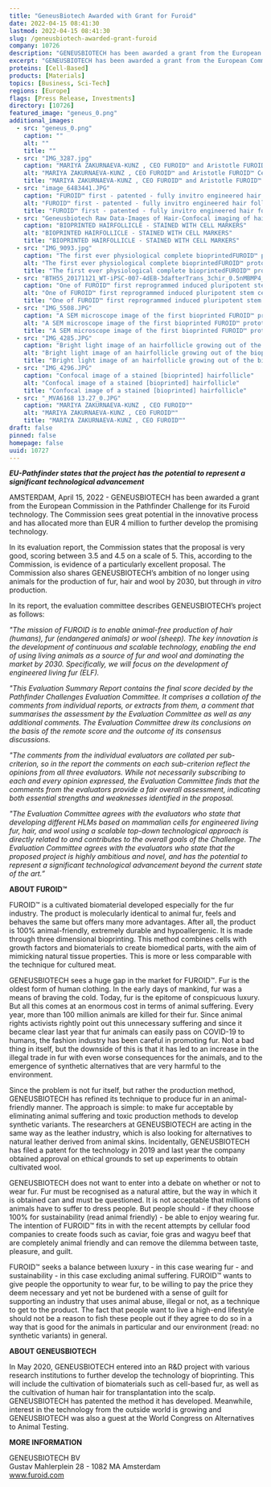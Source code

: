 ```yaml
---
title: "GeneusBiotech Awarded with Grant for Furoid"
date: 2022-04-15 08:41:30
lastmod: 2022-04-15 08:41:30
slug: /geneusbiotech-awarded-grant-furoid
company: 10726
description: "GENEUSBIOTECH has been awarded a grant from the European Commission in the Pathfinder Challenge for its Furoid technology. The Commission sees great potential in the innovative process and has allocated more than EUR 4 million to further develop the promising technology."
excerpt: "GENEUSBIOTECH has been awarded a grant from the European Commission in the Pathfinder Challenge for its Furoid technology. The Commission sees great potential in the innovative process and has allocated more than EUR 4 million to further develop the promising technology."
proteins: [Cell-Based]
products: [Materials]
topics: [Business, Sci-Tech]
regions: [Europe]
flags: [Press Release, Investments]
directory: [10726]
featured_image: "geneus_0.png"
additional_images:
  - src: "geneus_0.png"
    caption: ""
    alt: ""
    title: ""
  - src: "IMG_3287.jpg"
    caption: "MARIYA ZAKURNAEVA-KUNZ , CEO FUROID™️ and Aristotle FUROID™️ CeO (with minor e) aka. Chief entertainment Officer- both wearing fur in 2016"
    alt: "MARIYA ZAKURNAEVA-KUNZ , CEO FUROID™️ and Aristotle FUROID™️ CeO (with minor e) aka. Chief entertainment Officer- both wearing fur in 2016"
    title: "MARIYA ZAKURNAEVA-KUNZ , CEO FUROID™️ and Aristotle FUROID™️ CeO (with minor e) aka. Chief entertainment Officer- both wearing fur in 2016"
  - src: "image_6483441.JPG"
    caption: "FUROID™️ first - patented - fully invitro engineered hair follicles in March 2018"
    alt: "FUROID™️ first - patented - fully invitro engineered hair follicles in March 2018"
    title: "FUROID™️ first - patented - fully invitro engineered hair follicles in March 2018"
  - src: "Geneusbiotech Raw Data-Images of Hair-Confocal imaging of hair follicle-IVH hair D33 K75 DAPI_Render_Series3.jpg"
    caption: "BIOPRINTED HAIRFOLLICLE - STAINED WITH CELL MARKERS"
    alt: "BIOPRINTED HAIRFOLLICLE - STAINED WITH CELL MARKERS"
    title: "BIOPRINTED HAIRFOLLICLE - STAINED WITH CELL MARKERS"
  - src: "IMG_9093.jpg"
    caption: "The first ever physiological complete bioprintedFUROID™️ prototype with inseparably attached - bioengineered- hairfollicles (FUROID™️ Patent)"
    alt: "The first ever physiological complete bioprintedFUROID™️ prototype with inseparably attached - bioengineered- hairfollicles (FUROID™️ Patent)"
    title: "The first ever physiological complete bioprintedFUROID™️ prototype with inseparably attached - bioengineered- hairfollicles (FUROID™️ Patent)"
  - src: "BTH55_20171121_WT-iPSC-007-4dEB-3dafterTrans_3chir_0.5nMBMP4_1.JPEG"
    caption: "One of FUROID™️ first reprogrammed induced pluripotent stem cells for our hairfollicle patent in November 2017"
    alt: "One of FUROID™️ first reprogrammed induced pluripotent stem cells for our hairfollicle patent in November 2017"
    title: "One of FUROID™️ first reprogrammed induced pluripotent stem cells for our hairfollicle patent in November 2017"
  - src: "IMG_5508.JPG"
    caption: "A SEM microscope image of the first bioprinted FUROID™️ prototype with visible engineered dermal papilla cells (important for hairfollicle/fur formation)"
    alt: "A SEM microscope image of the first bioprinted FUROID™️ prototype with visible engineered dermal papilla cells (important for hairfollicle/fur formation)"
    title: "A SEM microscope image of the first bioprinted FUROID™️ prototype with visible engineered dermal papilla cells (important for hairfollicle/fur formation)"
  - src: "IMG_4285.JPG"
    caption: "Bright light image of an hairfollicle growing out of the bioprinted cultivated tissue"
    alt: "Bright light image of an hairfollicle growing out of the bioprinted cultivated tissue"
    title: "Bright light image of an hairfollicle growing out of the bioprinted cultivated tissue"
  - src: "IMG_4296.JPG"
    caption: "Confocal image of a stained [bioprinted] hairfollicle"
    alt: "Confocal image of a stained [bioprinted] hairfollicle"
    title: "Confocal image of a stained [bioprinted] hairfollicle"
  - src: "_MVA6168 13.27_0.JPG"
    caption: "MARIYA ZAKURNAEVA-KUNZ , CEO FUROID™️"
    alt: "MARIYA ZAKURNAEVA-KUNZ , CEO FUROID™️"
    title: "MARIYA ZAKURNAEVA-KUNZ , CEO FUROID™️"
draft: false
pinned: false
homepage: false
uuid: 10727
---
```

<p><em><strong>EU-Pathfinder states that the project has the potential to represent a significant technological advancement</strong></em></p>
<p>AMSTERDAM, April 15, 2022 - GENEUSBIOTECH has been awarded a grant from the European Commission in the Pathfinder Challenge for its Furoid technology. The Commission sees great potential in the innovative process and has allocated more than EUR 4 million to further develop the promising technology.</p>
<p>In its evaluation report, the Commission states that the proposal is very good, scoring between 3.5 and 4.5 on a scale of 5. This, according to the Commission, is evidence of a particularly excellent proposal. The Commission also shares GENEUSBIOTECH’s ambition of no longer using animals for the production of fur, hair and wool by 2030, but through <em>in vitro</em> production.</p>
<p>In its report, the evaluation committee describes GENEUSBIOTECH’s project as follows:</p>
<p><em>"The mission of FUROID is to enable animal-free production of hair (humans), fur (endangered animals) or wool (sheep). The key innovation is the development of continuous and scalable technology, enabling the end of using living animals as a source of fur and wool and dominating the market by 2030. Specifically, we will focus on the development of engineered living fur (ELF).</em></p>
<p><em>"This Evaluation Summary Report contains the final score decided by the Pathfinder Challenges Evaluation Committee. It comprises a collation of the comments from individual reports, or extracts from them, a comment that summarises the assessment by the Evaluation Committee as well as any additional comments. The Evaluation Committee drew its conclusions on the basis of the remote score and the outcome of its consensus discussions.</em></p>
<p><em>"The comments from the individual evaluators are collated per sub-criterion, so in the report the comments on each sub-criterion reflect the opinions from all three evaluators. While not necessarily subscribing to each and every opinion expressed, the Evaluation Committee finds that the comments from the evaluators provide a fair overall assessment, indicating both essential strengths and weaknesses identified in the proposal.</em></p>
<p><em>"The Evaluation Committee agrees with the evaluators who state that developing different HLMs based on mammalian cells for engineered living fur, hair, and wool using a scalable top-down technological approach is directly related to and contributes to the overall goals of the Challenge. The Evaluation Committee agrees with the evaluators who state that the proposed project is highly ambitious and novel, and has the potential to represent a significant technological advancement beyond the current state of the art.”</em></p>
<p><strong>ABOUT FUROID™</strong></p>
<p>FUROID™ is a cultivated biomaterial developed especially for the fur industry. The product is molecularly identical to animal fur, feels and behaves the same but offers many more advantages. After all, the product is 100% animal-friendly, extremely durable and hypoallergenic. It is made through three dimensional bioprinting. This method combines cells with growth factors and biomaterials to create biomedical parts, with the aim of mimicking natural tissue properties. This is more or less comparable with the technique for cultured meat.</p>
<p>GENEUSBIOTECH sees a huge gap in the market for FUROID™. Fur is the oldest form of human clothing. In the early days of mankind, fur was a means of braving the cold. Today, fur is the epitome of conspicuous luxury. But all this comes at an enormous cost in terms of animal suffering. Every year, more than 100 million animals are killed for their fur. Since animal rights activists rightly point out this unnecessary suffering and since it became clear last year that fur animals can easily pass on COVID-19 to humans, the fashion industry has been careful in promoting fur. Not a bad thing in itself, but the downside of this is that it has led to an increase in the illegal trade in fur with even worse consequences for the animals, and to the emergence of synthetic alternatives that are very harmful to the environment.</p>
<p>Since the problem is not fur itself, but rather the production method, GENEUSBIOTECH has refined its technique to produce fur in an animal-friendly manner. The approach is simple: to make fur acceptable by eliminating animal suffering and toxic production methods to develop synthetic variants. The researchers at GENEUSBIOTECH are acting in the same way as the leather industry, which is also looking for alternatives to natural leather derived from animal skins. Incidentally, GENEUSBIOTECH has filed a patent for the technology in 2019 and last year the company obtained approval on ethical grounds to set up experiments to obtain cultivated wool.</p>
<p>GENEUSBIOTECH does not want to enter into a debate on whether or not to wear fur. Fur must be recognised as a natural attire, but the way in which it is obtained can and must be questioned. It is not acceptable that millions of animals have to suffer to dress people. But people should - if they choose 100% for sustainability (read animal friendly) - be able to enjoy wearing fur. The intention of FUROID™ fits in with the recent attempts by cellular food companies to create foods such as caviar, foie gras and wagyu beef that are completely animal friendly and can remove the dilemma between taste, pleasure, and guilt.</p>
<p>FUROID™ seeks a balance between luxury - in this case wearing fur - and sustainability - in this case excluding animal suffering. FUROID™ wants to give people the opportunity to wear fur, to be willing to pay the price they deem necessary and yet not be burdened with a sense of guilt for supporting an industry that uses animal abuse, illegal or not, as a technique to get to the product. The fact that people want to live a high-end lifestyle should not be a reason to fish these people out if they agree to do so in a way that is good for the animals in particular and our environment (read: no synthetic variants) in general.</p>
<p><strong>ABOUT GENEUSBIOTECH</strong></p>
<p>In May 2020, GENEUSBIOTECH entered into an R&D project with various research institutions to further develop the technology of bioprinting. This will include the cultivation of biomaterials such as cell-based fur, as well as the cultivation of human hair for transplantation into the scalp. GENEUSBIOTECH has patented the method it has developed. Meanwhile, interest in the technology from the outside world is growing and GENEUSBIOTECH was also a guest at the World Congress on Alternatives to Animal Testing.</p>
<p><strong>MORE INFORMATION</strong></p>
<p>GENEUSBIOTECH BV<br />
Gustav Mahlerplein 28 - 1082 MA Amsterdam<br />
<a href="http://www.furoid.com">www.furoid.com</a></p>
